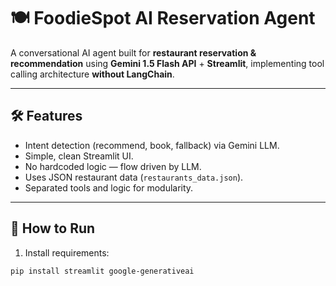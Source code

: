 # 🍽️ FoodieSpot AI Reservation Agent

A conversational AI agent built for **restaurant reservation & recommendation** using **Gemini 1.5 Flash API** + **Streamlit**, implementing tool calling architecture **without LangChain**.

---

## 🛠 Features
- Intent detection (recommend, book, fallback) via Gemini LLM.
- Simple, clean Streamlit UI.
- No hardcoded logic — flow driven by LLM.
- Uses JSON restaurant data (`restaurants_data.json`).
- Separated tools and logic for modularity.

---

## 🚀 How to Run

1. Install requirements:
```bash
pip install streamlit google-generativeai
